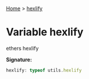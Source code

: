 [Home](../index.md) &gt; [hexlify](./hexlify.md)

# Variable hexlify

ethers hexlify

<b>Signature:</b>

```typescript
hexlify: typeof utils.hexlify
```
